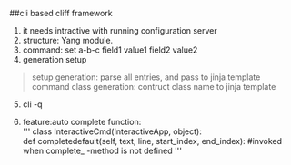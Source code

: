 
##cli based cliff framework
1. it needs intractive with running configuration server  
2. structure: Yang module.
3. command: set a-b-c field1 value1 field2 value2
4. generation setup  
> setup generation: parse all entries, and pass to jinja template  
> command class generation: contruct class name to jinja template  
5. cli -q  

6. feature:auto complete function:  
'''
class InteractiveCmd(InteractiveApp, object):  
   def completedefault(self, text, line, start_index, end_index):
   \#invoked when complete_<commandname> -method is not defined
'''

